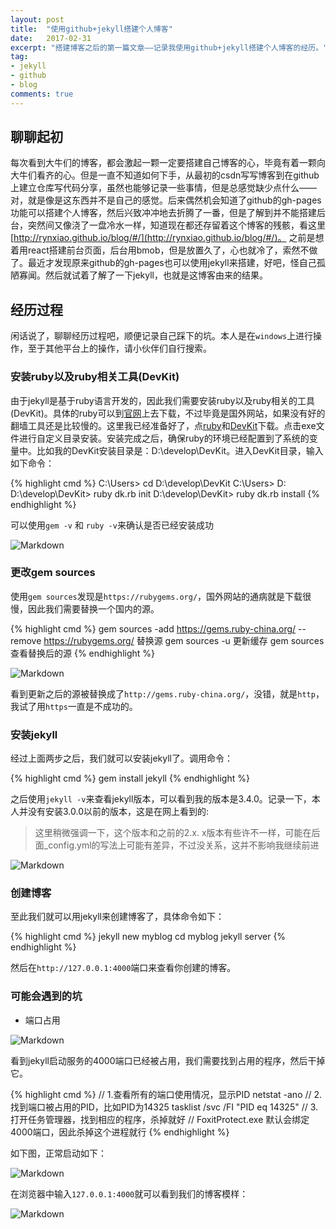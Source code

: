 ```yaml
---
layout: post
title:  "使用github+jekyll搭建个人博客"
date:   2017-02-31
excerpt: "搭建博客之后的第一篇文章——记录我使用github+jekyll搭建个人博客的经历。"
tag:
- jekyll 
- github
- blog
comments: true
---
```


## 聊聊起初

每次看到大牛们的博客，都会激起一颗一定要搭建自己博客的心，毕竟有着一颗向大牛们看齐的心。但是一直不知道如何下手，从最初的csdn写写博客到在github上建立仓库写代码分享，虽然也能够记录一些事情，但是总感觉缺少点什么——对，就是像是这东西并不是自己的感觉。后来偶然机会知道了github的gh-pages功能可以搭建个人博客，然后兴致冲冲地去折腾了一番，但是了解到并不能搭建后台，突然间又像浇了一盘冷水一样，知道现在都还存留着这个博客的残骸，看这里[http://rynxiao.github.io/blog/#/](http://rynxiao.github.io/blog/#/)。
之前是想着用react搭建前台页面，后台用bmob，但是放置久了，心也就冷了，索然不做了。最近才发现原来github的gh-pages也可以使用jekyll来搭建，好吧，怪自己孤陋寡闻。然后就试着了解了一下jekyll，也就是这博客由来的结果。

## 经历过程

闲话说了，聊聊经历过程吧，顺便记录自己踩下的坑。本人是在`windows`上进行操作，至于其他平台上的操作，请小伙伴们自行搜索。

### 安装ruby以及ruby相关工具(DevKit)

由于jekyll是基于ruby语言开发的，因此我们需要安装ruby以及ruby相关的工具(DevKit)。具体的ruby可以到[官网](http://www.ruby-lang.org/en/downloads/)上去下载，不过毕竟是国外网站，如果没有好的翻墙工具还是比较慢的。这里我已经准备好了，点[ruby](http://pan.baidu.com/s/1eSNz3iE)和[DevKit](http://pan.baidu.com/s/1csz3uY)下载。点击exe文件进行自定义目录安装。安装完成之后，确保ruby的环境已经配置到了系统的变量中。比如我的DevKit安装目录是：D:\develop\DevKit。进入DevKit目录，输入如下命令：

{% highlight cmd %}
C:\Users> cd D:\develop\DevKit
C:\Users> D:
D:\develop\DevKit> ruby dk.rb init
D:\develop\DevKit> ruby dk.rb install
{% endhighlight %}

可以使用`gem -v` 和 `ruby -v`来确认是否已经安装成功

![Markdown](http://p1.bpimg.com/572179/509e513d9975bf36.png)

### 更改gem sources

使用`gem sources`发现是`https://rubygems.org/`，国外网站的通病就是下载很慢，因此我们需要替换一个国内的源。

{% highlight cmd %}
gem sources -add https://gems.ruby-china.org/ --remove https://rubygems.org/ 替换源
gem sources -u 更新缓存
gem sources 查看替换后的源
{% endhighlight %}

![Markdown](http://p1.bpimg.com/572179/d6344eefc5dd1f10.png)

看到更新之后的源被替换成了`http://gems.ruby-china.org/`，没错，就是`http`，我试了用`https`一直是不成功的。

### 安装jekyll

经过上面两步之后，我们就可以安装jekyll了。调用命令：

{% highlight cmd %}
gem install jekyll
{% endhighlight %}

之后使用`jekyll -v`来查看jekyll版本，可以看到我的版本是3.4.0。记录一下，本人并没有安装3.0.0以前的版本，这是在网上看到的:

> 这里稍微强调一下，这个版本和之前的2.x. x版本有些许不一样，可能在后面_config.yml的写法上可能有差异，不过没关系，这并不影响我继续前进

![Markdown](http://p1.bqimg.com/572179/fdf98aa24a27850f.png)

### 创建博客

至此我们就可以用jekyll来创建博客了，具体命令如下：

{% highlight cmd %}
jekyll new myblog
cd myblog
jekyll server
{% endhighlight %}

然后在`http://127.0.0.1:4000`端口来查看你创建的博客。

### 可能会遇到的坑

* 端口占用

![Markdown](http://p1.bqimg.com/572179/7216ad804c56adb7.png)

看到jekyll启动服务的4000端口已经被占用，我们需要找到占用的程序，然后干掉它。

{% highlight cmd %}
// 1.查看所有的端口使用情况，显示PID
netstat -ano 
// 2.找到端口被占用的PID，比如PID为14325
tasklist /svc /FI "PID eq 14325"
// 3.打开任务管理器，找到相应的程序，杀掉就好
// FoxitProtect.exe 默认会绑定4000端口，因此杀掉这个进程就行
{% endhighlight %}

如下图，正常启动如下：

![Markdown](http://p1.bpimg.com/572179/f2d176e04576a60b.png)

在浏览器中输入`127.0.0.1:4000`就可以看到我们的博客模样：

![Markdown](http://p1.bpimg.com/572179/6f8cece1235e03ea.png)

